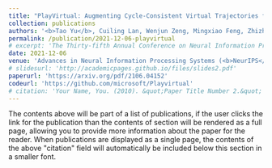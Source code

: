 ```yaml
---
title: "PlayVirtual: Augmenting Cycle-Consistent Virtual Trajectories for Reinforcement Learning"
collection: publications
authors: '<b>Tao Yu</b>, Cuiling Lan, Wenjun Zeng, Mingxiao Feng, Zhizheng Zhang, Zhibo Chen'
permalink: /publication/2021-12-06-playvirtual
# excerpt: 'The Thirty-fifth Annual Conference on Neural Information Processing Systems (<b>NeurIPS</b>)'
date: 2021-12-06
venue: 'Advances in Neural Information Processing Systems (<b>NeurIPS</b>)'
# slidesurl: 'http://academicpages.github.io/files/slides2.pdf'
paperurl: 'https://arxiv.org/pdf/2106.04152'
codeurl: 'https://github.com/microsoft/Playvirtual'
# citation: 'Your Name, You. (2010). &quot;Paper Title Number 2.&quot; <i>Journal 1</i>. 1(2).'
---
```


The contents above will be part of a list of publications, if the user clicks the link for the publication than the contents of section will be rendered as a full page, allowing you to provide more information about the paper for the reader. When publications are displayed as a single page, the contents of the above "citation" field will automatically be included below this section in a smaller font.